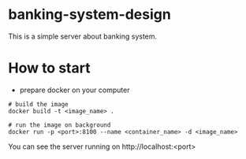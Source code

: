 # banking-system-design
This is a simple server about banking system.

# How to start
- prepare docker on your computer

```
# build the image
docker build -t <image_name> .
```
```
# run the image on background
docker run -p <port>:8100 --name <container_name> -d <image_name>
```
You can see the server running on http://localhost:\<port>